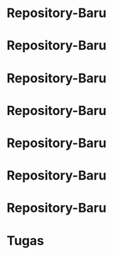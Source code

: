 # Repository-Baru
# Repository-Baru
# Repository-Baru
# Repository-Baru
# Repository-Baru
# Repository-Baru
# Repository-Baru
# Tugas

